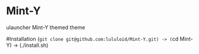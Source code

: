 # Mint-Y
ulauncher Mint-Y themed theme

#Installation
(`git clone git@github.com:lululoid/Mint-Y.git) -> (`cd Mint-Y) -> (./install.sh)
